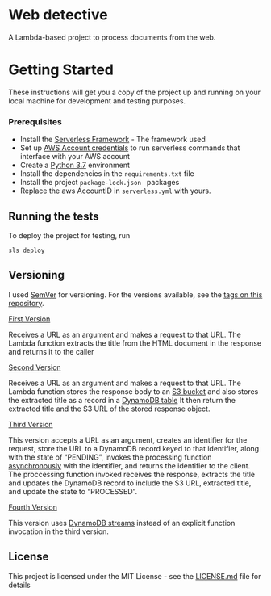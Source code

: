 # Web detective
A Lambda-based project to process documents from the web.

# Getting Started
These instructions will get you a copy of the project up and running on your local machine for development and testing purposes. 

### Prerequisites
* Install the [Serverless Framework](https://serverless.com/framework/docs/providers/aws/guide/installation#installing-the-serverless-framework) - The framework used
* Set up [AWS Account credentials](https://serverless.com/framework/docs/providers/aws/guide/credentials#create-an-iam-user-and-access-key) to run serverless commands that interface with your AWS account
* Create a [Python 3.7](https://docs.aws.amazon.com/lambda/latest/dg/python-programming-model.html) environment
* Install the dependencies in the ``` requirements.txt ``` file
* Install the project ```package-lock.json ``` packages
* Replace the aws AccountID in ```serverless.yml``` with yours.


## Running the tests

To deploy the project for testing, run

```sls deploy```

## Versioning

I used [SemVer](http://semver.org/) for versioning. For the versions available, see the [tags on this repository](https://github.com/Jaxx0/web-detective/tags). 

[First Version](https://github.com/Jaxx0/web-detective/releases/tag/V1.0)

Receives a URL as an argument and makes a request to that URL. The Lambda function extracts the title from the HTML document in the response and returns it to the caller


[Second Version](https://github.com/Jaxx0/web-detective/releases/tag/V2.0)

Receives a URL as an argument and makes a request to that URL. The Lambda function stores the response body to an [S3 bucket](https://docs.aws.amazon.com/AmazonS3/latest/dev/UsingBucket.html) and also stores the extracted title as a record in a [DynamoDB table](https://docs.aws.amazon.com/amazondynamodb/latest/developerguide/Introduction.html) It then return the extracted title and the S3 URL of the stored response object.


[Third Version](https://github.com/Jaxx0/web-detective/releases/tag/V3.0)

This version accepts a URL as an argument, creates an identifier for the request, store the URL to a DynamoDB record keyed to that identifier, along with the state of “PENDING”, invokes the processing function [asynchronously](https://docs.aws.amazon.com/lambda/latest/dg/lambda-invocation.html) with the identifier, and returns the identifier to the client.
The proccessing function invoked receives the response, extracts the title and updates the DynamoDB record to include the S3 URL, extracted title, and update the state to “PROCESSED”.


[Fourth Version](https://github.com/Jaxx0/web-detective/releases/tag/V4.0)

This version uses [DynamoDB streams](https://docs.aws.amazon.com/amazondynamodb/latest/developerguide/Streams.html) instead of an explicit function invocation in the third version.


## License

This project is licensed under the MIT License - see the [LICENSE.md](LICENSE.md) file for details



